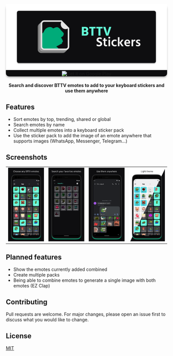<p align="center" style="background: #0E0E10; border-radius: 10px; box-shadow: 0px 4px 4px rgba(0, 0, 0, 0.25);">
    <img src="./images/banner.png" />
    <a href="https://play.google.com/store/apps/details?id=com.drakota.bttvstickers&pcampaignid=pcampaignidMKT-Other-global-all-co-prtnr-py-PartBadge-Mar2515-1">
        <img alt="Get it on Google Play" src="https://play.google.com/intl/en_us/badges/static/images/badges/en_badge_web_generic.png" width="150px" />
    </a>
</p>

<h4 align="center">
Search and discover BTTV emotes to add to your keyboard stickers and use them anywhere
</h4>

## Features
- Sort emotes by top, trending, shared or global
- Search emotes by name
- Collect multiple emotes into a keyboard sticker pack
- Use the sticker pack to add the image of an emote anywhere that supports images (WhatsApp, Messenger, Telegram...)

## Screenshots

<div style="text-align: center">
    <table>
        <tr>
            <td style="text-align: center">
                <img src="./images/screenshots/sc1.png" width="250" />
            </td>
            <td style="text-align: center">
                <img src="./images/screenshots/sc2.png" width="250" />
            </td>
            <td style="text-align: center">
                <img src="./images/screenshots/sc3.png" width="250" />
            </td>
            <td style="text-align: center">
                <img src="./images/screenshots/sc4.png" width="250" />
            </td>
        </tr>
    </table>
</div>

## Planned features
- Show the emotes currently added combined  
- Create multiple packs
- Being able to combine emotes to generate a single image with both emotes (EZ Clap)

## Contributing
Pull requests are welcome. For major changes, please open an issue first to discuss what you would like to change.

## License
[MIT](https://choosealicense.com/licenses/mit/)